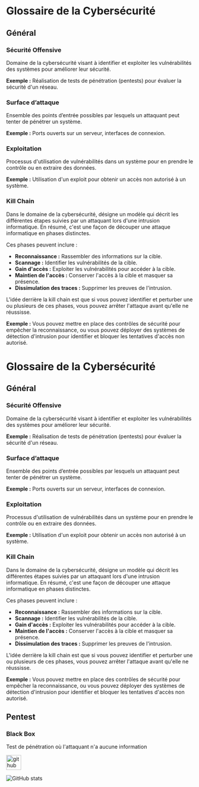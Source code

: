 # Glossaire de la Cybersécurité

## Général

### Sécurité Offensive
Domaine de la cybersécurité visant à identifier et exploiter les vulnérabilités des systèmes pour améliorer leur sécurité.

**Exemple :** Réalisation de tests de pénétration (pentests) pour évaluer la sécurité d'un réseau.

### Surface d’attaque
Ensemble des points d’entrée possibles par lesquels un attaquant peut tenter de pénétrer un système.

**Exemple :** Ports ouverts sur un serveur, interfaces de connexion.

### Exploitation
Processus d'utilisation de vulnérabilités dans un système pour en prendre le contrôle ou en extraire des données.

**Exemple :** Utilisation d'un exploit pour obtenir un accès non autorisé à un système.

### Kill Chain
Dans le domaine de la cybersécurité, désigne un modèle qui décrit les différentes étapes suivies par un attaquant lors d'une intrusion informatique. En résumé, c'est une façon de découper une attaque informatique en phases distinctes.

Ces phases peuvent inclure :
- **Reconnaissance :** Rassembler des informations sur la cible.
- **Scannage :** Identifier les vulnérabilités de la cible.
- **Gain d'accès :** Exploiter les vulnérabilités pour accéder à la cible.
- **Maintien de l'accès :** Conserver l'accès à la cible et masquer sa présence.
- **Dissimulation des traces :** Supprimer les preuves de l'intrusion.

L'idée derrière la kill chain est que si vous pouvez identifier et perturber une ou plusieurs de ces phases, vous pouvez arrêter l'attaque avant qu'elle ne réussisse.

**Exemple :** Vous pouvez mettre en place des contrôles de sécurité pour empêcher la reconnaissance, ou vous pouvez déployer des systèmes de détection d'intrusion pour identifier et bloquer les tentatives d'accès non autorisé.

# Glossaire de la Cybersécurité

## Général

### Sécurité Offensive
Domaine de la cybersécurité visant à identifier et exploiter les vulnérabilités des systèmes pour améliorer leur sécurité.

**Exemple :** Réalisation de tests de pénétration (pentests) pour évaluer la sécurité d'un réseau.

### Surface d’attaque
Ensemble des points d’entrée possibles par lesquels un attaquant peut tenter de pénétrer un système.

**Exemple :** Ports ouverts sur un serveur, interfaces de connexion.

### Exploitation
Processus d'utilisation de vulnérabilités dans un système pour en prendre le contrôle ou en extraire des données.

**Exemple :** Utilisation d'un exploit pour obtenir un accès non autorisé à un système.

### Kill Chain
Dans le domaine de la cybersécurité, désigne un modèle qui décrit les différentes étapes suivies par un attaquant lors d'une intrusion informatique. En résumé, c'est une façon de découper une attaque informatique en phases distinctes.

Ces phases peuvent inclure :
- **Reconnaissance :** Rassembler des informations sur la cible.
- **Scannage :** Identifier les vulnérabilités de la cible.
- **Gain d'accès :** Exploiter les vulnérabilités pour accéder à la cible.
- **Maintien de l'accès :** Conserver l'accès à la cible et masquer sa présence.
- **Dissimulation des traces :** Supprimer les preuves de l'intrusion.

L'idée derrière la kill chain est que si vous pouvez identifier et perturber une ou plusieurs de ces phases, vous pouvez arrêter l'attaque avant qu'elle ne réussisse.

**Exemple :** Vous pouvez mettre en place des contrôles de sécurité pour empêcher la reconnaissance, ou vous pouvez déployer des systèmes de détection d'intrusion pour identifier et bloquer les tentatives d'accès non autorisé.

## Pentest

### Black Box
Test de pénétration où l'attaquant n'a aucune information


[<img src='https://cdn.jsdelivr.net/npm/simple-icons@3.0.1/icons/github.svg' alt='github' height='40'>](https://github.com/kalin-net)  

![GitHub stats](https://github-readme-stats.vercel.app/api?username=kalvin-net&show_icons=true)  

